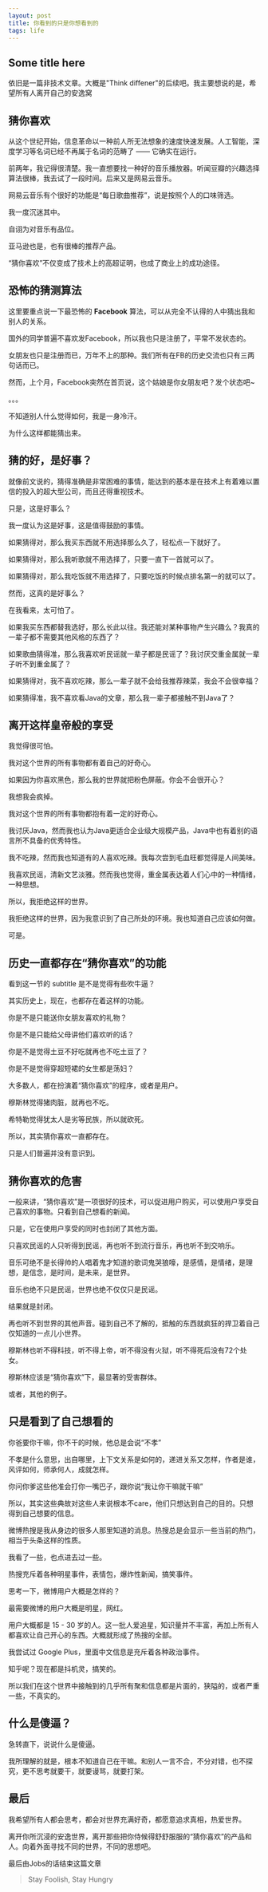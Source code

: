 ```yaml
---
layout: post
title: 你看到的只是你想看到的
tags: life
---
```


## Some title here

依旧是一篇非技术文章。大概是"Think diffener"的后续吧。我主要想说的是，希望所有人离开自己的安逸窝

## 猜你喜欢

从这个世纪开始，信息革命以一种前人所无法想象的速度快速发展。人工智能，深度学习等名词已经不再属于名词的范畴了 —— 它确实在运行。

前两年，我记得很清楚。我一直想要找一种好的音乐播放器。听闻豆瓣的兴趣选择算法很棒，我去试了一段时间。后来又是网易云音乐。

网易云音乐有个很好的功能是“每日歌曲推荐”，说是按照个人的口味筛选。

我一度沉迷其中。

自诩为对音乐有品位。

亚马逊也是，也有很棒的推荐产品。

“猜你喜欢”不仅变成了技术上的高超证明，也成了商业上的成功途径。

## 恐怖的猜测算法

这里要重点说一下最恐怖的 **Facebook** 算法，可以从完全不认得的人中猜出我和别人的关系。

国外的同学普遍不喜欢发Facebook，所以我也只是注册了，平常不发状态的。

女朋友也只是注册而已，万年不上的那种。我们所有在FB的历史交流也只有三两句话而已。

然而，上个月，Facebook突然在首页说，这个姑娘是你女朋友吧？发个状态吧~

。。。

不知道别人什么觉得如何，我是一身冷汗。

为什么这样都能猜出来。

## 猜的好，是好事？

就像前文说的，猜得准确是非常困难的事情，能达到的基本是在技术上有着难以置信的投入的超大型公司，而且还得重视技术。

只是，这是好事么？

我一度认为这是好事，这是值得鼓励的事情。

如果猜得对，那么我买东西就不用选择那么久了，轻松点一下就好了。

如果猜得对，那么我听歌就不用选择了，只要一直下一首就可以了。

如果猜得对，那么我吃饭就不用选择了，只要吃饭的时候点排名第一的就可以了。

然而，这真的是好事么？

在我看来，太可怕了。

如果我买东西都替我选好，那么长此以往。我还能对某种事物产生兴趣么？我真的一辈子都不需要其他风格的东西了？

如果歌曲猜得准，那么我喜欢听民谣就一辈子都是民谣了？我讨厌交重金属就一辈子听不到重金属了？

如果猜得对，我不喜欢吃辣，那么一辈子就不会给我推荐辣菜，我会不会很幸福？

如果猜得准，我不喜欢看Java的文章，那么我一辈子都接触不到Java了？

## 离开这样皇帝般的享受

我觉得很可怕。

我对这个世界的所有事物都有着自己的好奇心。

如果因为你喜欢黑色，那么我的世界就把粉色屏蔽。你会不会很开心？

我想我会疯掉。

我对这个世界的所有事物都抱有着一定的好奇心。

我讨厌Java，然而我也认为Java更适合企业级大规模产品，Java中也有着别的语言所不具备的优秀特性。

我不吃辣，然而我也知道有的人喜欢吃辣。我每次尝到毛血旺都觉得是人间美味。

我喜欢民谣，清新文艺淡雅。然而我也觉得，重金属表达着人们心中的一种情绪，一种思想。

所以，我拒绝这样的世界。

我拒绝这样的世界，因为我意识到了自己所处的环境。我也知道自己应该如何做。

可是。

## 历史一直都存在“猜你喜欢”的功能

看到这一节的 subtitle 是不是觉得有些吹牛逼？

其实历史上，现在，也都存在着这样的功能。

你是不是只能送你女朋友喜欢的礼物？

你是不是只能给父母讲他们喜欢听的话？

你是不是觉得土豆不好吃就再也不吃土豆了？

你是不是觉得穿超短裙的女生都是荡妇？

大多数人，都在扮演着“猜你喜欢”的程序，或者是用户。

穆斯林觉得猪肉脏，就再也不吃。

希特勒觉得犹太人是劣等民族，所以就砍死。

所以，其实猜你喜欢一直都存在。

只是人们普遍并没有意识到。

## 猜你喜欢的危害

一般来讲，“猜你喜欢”是一项很好的技术，可以促进用户购买，可以使用户享受自己喜欢的事物。只看到自己想看的新闻。

只是，它在使用户享受的同时也封闭了其他方面。

只喜欢民谣的人只听得到民谣，再也听不到流行音乐，再也听不到交响乐。

音乐可绝不是长得帅的人唱着鬼才知道的歌词鬼哭狼嚎，是感情，是情绪，是理想，是信念，是时间，是未来，是世界。

音乐也绝不只是民谣，世界也绝不仅仅只是民谣。

结果就是封闭。

再也听不到世界的其他声音。碰到自己不了解的，抵触的东西就疯狂的捍卫着自己仅知道的一点儿小世界。

穆斯林也听不得科技，听不得上帝，听不得没有火狱，听不得死后没有72个处女。

穆斯林应该是“猜你喜欢”下，最显著的受害群体。

或者，其他的例子。

## 只是看到了自己想看的

你爸要你干嘛，你不干的时候，他总是会说“不孝”

不孝是什么意思，出自哪里，上下文关系是如何的，递进关系又怎样，作者是谁，风评如何，师承何人，成就怎样。

你问你爹这些他准会打你一嘴巴子，跟你说“我让你干嘛就干嘛”

所以，其实这些典故对这些人来说根本不care，他们只想达到自己的目的。只想得到自己想要的信息。

微博热搜是我从身边的很多人那里知道的消息。热搜总是会显示一些当前的热门，相当于头条这样的性质。

我看了一些，也点进去过一些。

热搜充斥着各种明星事件，表情包，爆炸性新闻，搞笑事件。

思考一下，微博用户大概是怎样的？

最需要微博的用户大概是明星，网红。

用户大概都是 15 - 30 岁的人。这一批人爱追星，知识量并不丰富，再加上所有人都喜欢让自己开心的东西。大概就形成了热搜的全部。

我尝试过 Google Plus，里面中文信息是充斥着各种政治事件。

知乎呢？现在都是抖机灵，搞笑的。

所以我们在这个世界中接触到的几乎所有聚和信息都是片面的，狭隘的，或者严重一些，不真实的。

## 什么是傻逼？

急转直下，说说什么是傻逼。

我所理解的就是，根本不知道自己在干嘛。和别人一言不合，不分对错，也不探究，更不思考就要干，就要谩骂，就要打架。

## 最后

我希望所有人都会思考，都会对世界充满好奇，都愿意追求真相，热爱世界。

离开你所沉浸的安逸世界，离开那些把你侍候得舒舒服服的“猜你喜欢”的产品和人。向着外面寻找不同的世界，不同的思想吧。

最后由Jobs的话结束这篇文章

> Stay Foolish, Stay Hungry

